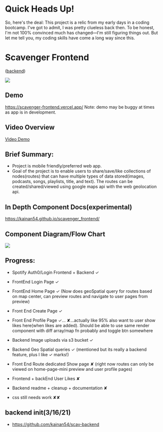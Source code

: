 # Quick Heads Up!
So, here's the deal: This project is a relic from my early days in a coding bootcamp. I've got to admit, I was pretty clueless back then. To be honest, I'm not 100% convinced much has changed—I'm still figuring things out. But let me tell you, my coding skills have come a long way since this.


# Scavenger Frontend
([backend](https://github.com/kainn9/scav-backend))

![](https://media.giphy.com/media/JEaYohn54rEYxde1Ua/giphy.gif)



## Demo

https://scavenger-frontend.vercel.app/
Note: demo may be buggy at times as app is in development.

## Video Overview

[Video Demo](https://www.youtube.com/watch?v=tApE3d16Nl4)

## Brief Summary:

-   Project is mobile friendly/preferred web app.
-   Goal of the project is to enable users to share/save/like collections of nodes(routes) that can have multiple types of data stored(images, podcasts, songs, playlists, title, and text). The routes can be created/shared/viewed using google maps api with the web geolocation api.

## In Depth Component Docs(experimental)

https://kainan54.github.io/scavenger_frontend/

## Component Diagram/Flow Chart

![](./diagram-img.jpg)

## Progress:

-   Spotify Auth0/Login Frontend + Backend ✓
-   FrontEnd Login Page ✓
-   FrontEnd Home Page ✓ (Now does geoSpatial query for routes based on map center, can preview routes and navigate to user pages from preview)
-   Front End Create Page ✓
-   Front End Profile Page ✓... ✘...actually like 95% also want to user show likes here(when likes are added). Should be able to use same render component with diff array/map fn probably and toggle btn somewhere
-   Backend Image uploads via s3 bucket ✓
-   Backend Geo Spatial queries ✓ (mentioned but its really a backend feature, plus I like ✓ marks!)

-   Front End Route dedicated Show page ✘ (right now routes can only be viewed on home-page-mini preview and user profile pages)
-   Frontend + backEnd User Likes ✘
-   Backend readme + cleanup + documentation ✘
-   css still needs work ✘✘

## backend init(3/16/21)

-   https://github.com/kainan54/scav-backend
